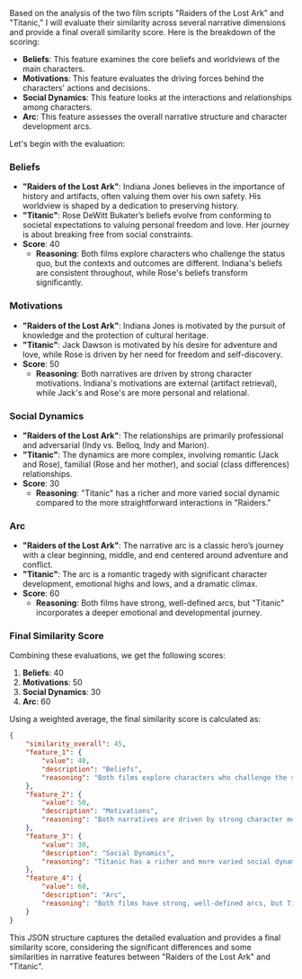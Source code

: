 Based on the analysis of the two film scripts "Raiders of the Lost Ark" and "Titanic," I will evaluate their similarity across several narrative dimensions and provide a final overall similarity score. Here is the breakdown of the scoring:

- **Beliefs**: This feature examines the core beliefs and worldviews of the main characters.
- **Motivations**: This feature evaluates the driving forces behind the characters' actions and decisions.
- **Social Dynamics**: This feature looks at the interactions and relationships among characters.
- **Arc**: This feature assesses the overall narrative structure and character development arcs.

Let's begin with the evaluation:

### Beliefs
- **"Raiders of the Lost Ark"**: Indiana Jones believes in the importance of history and artifacts, often valuing them over his own safety. His worldview is shaped by a dedication to preserving history.
- **"Titanic"**: Rose DeWitt Bukater’s beliefs evolve from conforming to societal expectations to valuing personal freedom and love. Her journey is about breaking free from social constraints.
- **Score**: 40
  - **Reasoning**: Both films explore characters who challenge the status quo, but the contexts and outcomes are different. Indiana's beliefs are consistent throughout, while Rose's beliefs transform significantly.

### Motivations
- **"Raiders of the Lost Ark"**: Indiana Jones is motivated by the pursuit of knowledge and the protection of cultural heritage.
- **"Titanic"**: Jack Dawson is motivated by his desire for adventure and love, while Rose is driven by her need for freedom and self-discovery.
- **Score**: 50
  - **Reasoning**: Both narratives are driven by strong character motivations. Indiana's motivations are external (artifact retrieval), while Jack's and Rose's are more personal and relational.

### Social Dynamics
- **"Raiders of the Lost Ark"**: The relationships are primarily professional and adversarial (Indy vs. Belloq, Indy and Marion).
- **"Titanic"**: The dynamics are more complex, involving romantic (Jack and Rose), familial (Rose and her mother), and social (class differences) relationships.
- **Score**: 30
  - **Reasoning**: "Titanic" has a richer and more varied social dynamic compared to the more straightforward interactions in "Raiders."

### Arc
- **"Raiders of the Lost Ark"**: The narrative arc is a classic hero’s journey with a clear beginning, middle, and end centered around adventure and conflict.
- **"Titanic"**: The arc is a romantic tragedy with significant character development, emotional highs and lows, and a dramatic climax.
- **Score**: 60
  - **Reasoning**: Both films have strong, well-defined arcs, but "Titanic" incorporates a deeper emotional and developmental journey.

### Final Similarity Score

Combining these evaluations, we get the following scores:

1. **Beliefs**: 40
2. **Motivations**: 50
3. **Social Dynamics**: 30
4. **Arc**: 60

Using a weighted average, the final similarity score is calculated as:

```json
{
    "similarity_overall": 45,
    "feature_1": {
        "value": 40,
        "description": "Beliefs",
        "reasoning": "Both films explore characters who challenge the status quo, but the contexts and outcomes are different.",
    },
    "feature_2": {
        "value": 50,
        "description": "Motivations",
        "reasoning": "Both narratives are driven by strong character motivations. Indiana's motivations are external (artifact retrieval), while Jack's and Rose's are more personal and relational.",
    },
    "feature_3": {
        "value": 30,
        "description": "Social Dynamics",
        "reasoning": "Titanic has a richer and more varied social dynamic compared to the more straightforward interactions in Raiders.",
    },
    "feature_4": {
        "value": 60,
        "description": "Arc",
        "reasoning": "Both films have strong, well-defined arcs, but Titanic incorporates a deeper emotional and developmental journey.",
    }
}
```

This JSON structure captures the detailed evaluation and provides a final similarity score, considering the significant differences and some similarities in narrative features between "Raiders of the Lost Ark" and "Titanic".